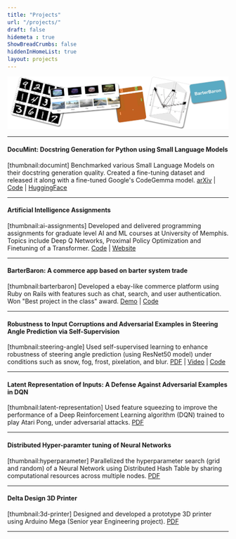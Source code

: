 ```yaml
---
title: "Projects"
url: "/projects/"
draft: false
hidemeta : true
ShowBreadCrumbs: false
hiddenInHomeList: true
layout: projects
---
```


![image](images/projects.png)

-------------------

#### DocuMint: Docstring Generation for Python using Small Language Models
[thumbnail:documint]
Benchmarked various Small Language Models on their docstring generation quality. Created a fine-tuning dataset and released it along with a fine-tuned Google's CodeGemma model.
[arXiv](https://arxiv.org/abs/2405.10243) | [Code](https://github.com/Docu-Mint/DocuMint) | [HuggingFace](https://huggingface.co/documint)  

-------------------

#### Artificial Intelligence Assignments
[thumbnail:ai-assignments]
Developed and delivered programming assignments for graduate level AI and ML courses at University of Memphis. Topics include Deep Q Networks, Proximal Policy Optimization and Finetuning of a Transformer.
[Code](https://github.com/poudel-bibek/AI-Assignments) | [Website](https://poudel-bibek.github.io/AI-Assignments/)  

-------------------

#### BarterBaron: A commerce app based on barter system trade
[thumbnail:barterbaron]
Developed a ebay-like commerce platform using Ruby on Rails with features such as chat, search, and user authentication. Won "Best project in the class" award.
[Demo](https://youtu.be/ME8syiaELWw) | [Code](/sorry/)  

-------------------

#### Robustness to Input Corruptions and Adversarial Examples in Steering Angle Prediction via Self-Supervision
[thumbnail:steering-angle]
Used self-supervised learning to enhance robustness of steering angle prediction (using ResNet50 model) under conditions such as snow, fog, frost, pixelation, and blur.
[PDF](https://poudel-bibek.github.io/pdfs/projects/datamining) | [Video](https://youtu.be/WIzKSNEtSuo) | [Code](https://github.com/poudel-bibek/Contrastive)  

-------------------

#### Latent Representation of Inputs: A Defense Against Adversarial Examples in DQN
[thumbnail:latent-representation]
Used feature squeezing to improve the performance of a Deep Reinforcement Learning algorithm (DQN) trained to play Atari Pong, under adversarial attacks.
[PDF](https://poudel-bibek.github.io/pdfs/projects/defense)  

-------------------

#### Distributed Hyper-paramter tuning of Neural Networks
[thumbnail:hyperparameter]
Parallelized the hyperparameter search (grid and random) of a Neural Network using Distributed Hash Table by sharing computational resources across multiple nodes.
[PDF](/sorry/)  

-------------------

#### Delta Design 3D Printer
[thumbnail:3d-printer]
Designed and developed a prototype 3D printer using Arduino Mega (Senior year Engineering project).
[PDF](https://poudel-bibek.github.io/pdfs/reports/3d_delta_printer)  

-------------------